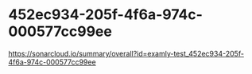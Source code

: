 # 452ec934-205f-4f6a-974c-000577cc99ee
https://sonarcloud.io/summary/overall?id=examly-test_452ec934-205f-4f6a-974c-000577cc99ee
